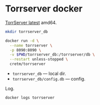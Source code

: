 # Torrserver docker

[TorrServer latest](https://github.com/YouROK/TorrServer/releases) amd64.

```bash
mkdir torrserver_db

docker run -d \
  --name torrserver \
  -p 8090:8090 \
  -v $PWD/torrserver_db:/torrserver/db \
  --restart unless-stopped \
  cretm/torrserver
```

- `torrserver_db` — local dir.
- `torrserver_db/config.db` — config.

Log.

```bash
docker logs torrserver
```
